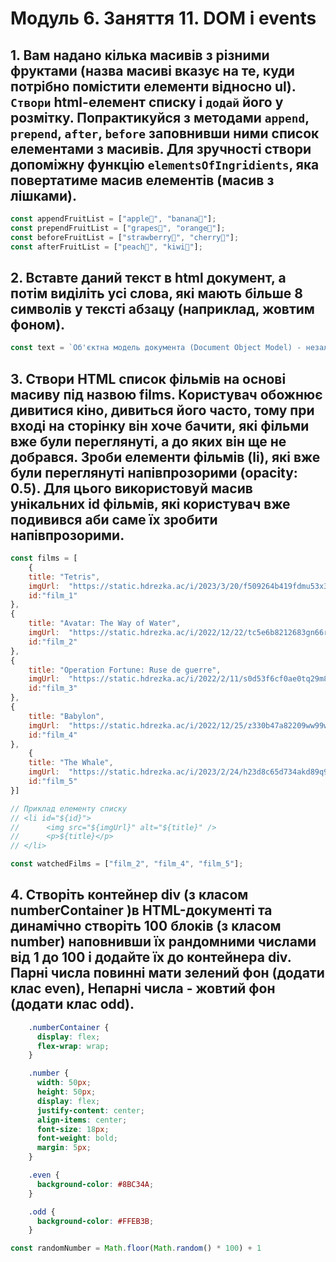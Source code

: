# Модуль 6. Заняття 11. DOM i events

## 1. Вам надано кілька масивів з різними фруктами (назва масиві вказує на те, куди потрібно помістити елементи відносно ul). `Створи` html-елемент списку і `додай` його у розмітку. Попрактикуйся з методами `append`, `prepend`, `after`, `before` заповнивши ними список елементами з масивів. Для зручності створи допоміжну функцію `elementsOfIngridients`, яка повертатиме масив елементів (масив з лішками).

```js
const appendFruitList = ["apple🍎", "banana🍌"];
const prependFruitList = ["grapes🍇", "orange🍊"];
const beforeFruitList = ["strawberry🍓", "cherry🍒"];
const afterFruitList = ["peach🍑", "kiwi🥝"];
```

## 2. Вставте даний текст в html документ, а потім виділіть усі слова, які мають більше 8 символів у тексті абзацу (наприклад, жовтим фоном).

```js
const text = `Об'єктна модель документа (Document Object Model) - незалежний від мови інтерфейс для роботи з HTML-документом. Містить набір властивостей і методів, що дозволяють шукати, створювати і видаляти елементи, реагувати на дії користувача і багато іншого. Тобто з'єднує сторінку з мовою програмування.`;
```

## 3. Створи HTML список фільмів на основі масиву під назвою films. Користувач обожнює дивитися кіно, дивиться його часто, тому при вході на сторінку він хоче бачити, які фільми вже були переглянуті, а до яких він ще не добрався. Зроби елементи фільмів (li), які вже були переглянуті напівпрозорими (opacity: 0.5). Для цього використовуй масив унікальних id фільмів, які користувач вже подивився аби саме їх зробити напівпрозорими.

```js
const films = [
    {
    title: "Tetris",
    imgUrl:  "https://static.hdrezka.ac/i/2023/3/20/f509264b419fdmu53x38j.jpg",
    id:"film_1"
},
{
    title: "Avatar: The Way of Water",
    imgUrl:  "https://static.hdrezka.ac/i/2022/12/22/tc5e6b8212683gn66r84s.jpg",
    id:"film_2"
},
{
    title: "Operation Fortune: Ruse de guerre",
    imgUrl:  "https://static.hdrezka.ac/i/2022/2/11/s0d53f6cf0ae0tq29m85l.jpg",
    id:"film_3"
},
{
    title: "Babylon",
    imgUrl:  "https://static.hdrezka.ac/i/2022/12/25/z330b47a82209ww99w55a.jpg",
    id:"film_4"
},
    {
    title: "The Whale",
    imgUrl:  "https://static.hdrezka.ac/i/2023/2/24/h23d8c65d734akd89q94c.jpg",
    id:"film_5"
}]

// Приклад елементу списку
// <li id="${id}">
//      <img src="${imgUrl}" alt="${title}" />
//      <p>${title}</p>
// </li>

const watchedFilms = ["film_2", "film_4", "film_5"];
```

## 4. Створіть контейнер div (з класом numberContainer )в HTML-документі та динамічно створіть 100 блоків (з класом number) наповнивши їх рандомними числами від 1 до 100 і додайте їх до контейнера div. Парні числа повинні мати зелений фон (додати клас even), Непарні числа - жовтий фон (додати клас odd).

```css
    .numberContainer {
      display: flex;
      flex-wrap: wrap;
    }

    .number {
      width: 50px;
      height: 50px;
      display: flex;
      justify-content: center;
      align-items: center;
      font-size: 18px;
      font-weight: bold;
      margin: 5px;
    }

    .even {
      background-color: #8BC34A;
    }

    .odd {
      background-color: #FFEB3B;
    }
```

```js
const randomNumber = Math.floor(Math.random() * 100) + 1
```